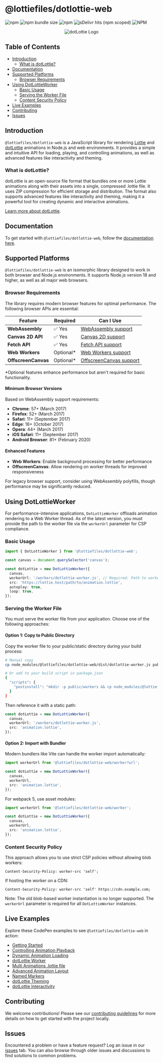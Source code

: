 # @lottiefiles/dotlottie-web

![npm](https://img.shields.io/npm/v/@lottiefiles/dotlottie-web)
![npm bundle size](https://img.shields.io/bundlephobia/minzip/@lottiefiles/dotlottie-web)
![npm](https://img.shields.io/npm/dw/@lottiefiles/dotlottie-web)
![jsDelivr hits (npm scoped)](https://img.shields.io/jsdelivr/npm/hw/%40lottiefiles/dotlottie-web)
![NPM](https://img.shields.io/npm/l/@lottiefiles/dotlottie-web)

<p align="center">
  <img src="https://user-images.githubusercontent.com/23125742/201124166-c2a0bc2a-018b-463b-b291-944fb767b5c2.png" alt="dotLottie Logo" />
</p>

## Table of Contents

* [Introduction](#introduction)
  * [What is dotLottie?](#what-is-dotlottie)
* [Documentation](#documentation)
* [Supported Platforms](#supported-platforms)
  * [Browser Requirements](#browser-requirements)
* [Using DotLottieWorker](#using-dotlottieworker)
  * [Basic Usage](#basic-usage)
  * [Serving the Worker File](#serving-the-worker-file)
  * [Content Security Policy](#content-security-policy)
* [Live Examples](#live-examples)
* [Contributing](#contributing)
* [Issues](#issues)

## Introduction

`@lottiefiles/dotlottie-web` is a JavaScript library for rendering [Lottie](https://lottiefiles.github.io/lottie-docs/) and [dotLottie](https://dotlottie.io) animations in Node.js and web environments. It provides a simple and intuitive API for loading, playing, and controlling animations, as well as advanced features like interactivity and theming.

### What is dotLottie?

dotLottie is an open-source file format that bundles one or more Lottie animations along with their assets into a single, compressed .lottie file. It uses ZIP compression for efficient storage and distribution. The format also supports advanced features like interactivity and theming, making it a powerful tool for creating dynamic and interactive animations.

[Learn more about dotLottie](https://dotlottie.io/).

## Documentation

To get started with `@lottiefiles/dotlottie-web`, follow the [documentation here](https://developers.lottiefiles.com/docs/dotlottie-player/dotlottie-web/).

## Supported Platforms

`@lottiefiles/dotlottie-web` is an isomorphic library designed to work in both browser and Node.js environments. It supports Node.js version 18 and higher, as well as all major web browsers.

### Browser Requirements

The library requires modern browser features for optimal performance. The following browser APIs are essential:

| Feature             | Required   | Can I Use                                                      |
| ------------------- | ---------- | -------------------------------------------------------------- |
| **WebAssembly**     | ✅ Yes      | [WebAssembly support](https://caniuse.com/wasm)                |
| **Canvas 2D API**   | ✅ Yes      | [Canvas 2D support](https://caniuse.com/canvas)                |
| **Fetch API**       | ✅ Yes      | [Fetch API support](https://caniuse.com/fetch)                 |
| **Web Workers**     | Optional\* | [Web Workers support](https://caniuse.com/webworkers)          |
| **OffscreenCanvas** | Optional\* | [OffscreenCanvas support](https://caniuse.com/offscreencanvas) |

\*Optional features enhance performance but aren't required for basic functionality.

#### Minimum Browser Versions

Based on WebAssembly support requirements:

* **Chrome**: 57+ (March 2017)
* **Firefox**: 52+ (March 2017)
* **Safari**: 11+ (September 2017)
* **Edge**: 16+ (October 2017)
* **Opera**: 44+ (March 2017)
* **iOS Safari**: 11+ (September 2017)
* **Android Browser**: 81+ (February 2020)

#### Enhanced Features

* **Web Workers**: Enable background processing for better performance
* **OffscreenCanvas**: Allow rendering on worker threads for improved responsiveness

For legacy browser support, consider using WebAssembly polyfills, though performance may be significantly reduced.

## Using DotLottieWorker

For performance-intensive applications, `DotLottieWorker` offloads animation rendering to a Web Worker thread. As of the latest version, you must provide the path to the worker file via the `workerUrl` parameter for CSP compliance.

### Basic Usage

```typescript
import { DotLottieWorker } from '@lottiefiles/dotlottie-web';

const canvas = document.querySelector('canvas');

const dotLottie = new DotLottieWorker({
  canvas,
  workerUrl: '/workers/dotlottie-worker.js', // Required: Path to worker file
  src: 'https://lottie.host/path/to/animation.lottie',
  autoplay: true,
  loop: true,
});
```

### Serving the Worker File

You must serve the worker file from your application. Choose one of the following approaches:

#### Option 1: Copy to Public Directory

Copy the worker file to your public/static directory during your build process:

```bash
# Manual copy
cp node_modules/@lottiefiles/dotlottie-web/dist/dotlottie-worker.js public/workers/

# Or add to your build script in package.json
{
  "scripts": {
    "postinstall": "mkdir -p public/workers && cp node_modules/@lottiefiles/dotlottie-web/dist/dotlottie-worker.js public/workers/"
  }
}
```

Then reference it with a static path:

```typescript
const dotLottie = new DotLottieWorker({
  canvas,
  workerUrl: '/workers/dotlottie-worker.js',
  src: 'animation.lottie',
});
```

#### Option 2: Import with Bundler

Modern bundlers like Vite can handle the worker import automatically:

```typescript
import workerUrl from '@lottiefiles/dotlottie-web/worker?url';

const dotLottie = new DotLottieWorker({
  canvas,
  workerUrl,
  src: 'animation.lottie',
});
```

For webpack 5, use asset modules:

```typescript
import workerUrl from '@lottiefiles/dotlottie-web/worker';

const dotLottie = new DotLottieWorker({
  canvas,
  workerUrl,
  src: 'animation.lottie',
});
```

### Content Security Policy

This approach allows you to use strict CSP policies without allowing blob workers:

```
Content-Security-Policy: worker-src 'self';
```

If hosting the worker on a CDN:

```
Content-Security-Policy: worker-src 'self' https://cdn.example.com;
```

Note: The old blob-based worker instantiation is no longer supported. The `workerUrl` parameter is required for all `DotLottieWorker` instances.

## Live Examples

Explore these CodePen examples to see `@lottiefiles/dotlottie-web` in action:

* [Getting Started](https://codepen.io/lottiefiles/pen/JjzJZmL)
* [Controlling Animation Playback](https://codepen.io/lottiefiles/pen/dyrRKwg)
* [Dynamic Animation Loading](https://codepen.io/lottiefiles/pen/JjzJZgB)
* [dotLottie Worker](https://codepen.io/lottiefiles/pen/VwJZPrQ)
* [Multi Animations .lottie file](https://codepen.io/lottiefiles/pen/wvOxdRa)
* [Advanced Animation Layout](https://codepen.io/lottiefiles/pen/LYvZveR)
* [Named Markers](https://codepen.io/lottiefiles/pen/RwOROKp)
* [dotLottie Theming](https://codepen.io/lottiefiles/pen/BaEzEeq)
* [dotLottie Interactivity](https://codepen.io/lottiefiles/pen/VwJvdRN)

## Contributing

We welcome contributions! Please see our [contributing guidelines](../../CONTRIBUTING.md) for more details on how to get started with the project locally.

## Issues

Encountered a problem or have a feature request? Log an issue in our [issues](https://github.com/LottieFiles/dotlottie-web/issues) tab. You can also browse through older issues and discussions to find solutions to common problems.
